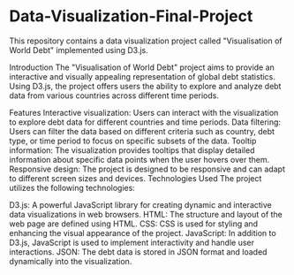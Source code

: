 # Data-Visualization-Final-Project

This repository contains a data visualization project called "Visualisation of World Debt" implemented using D3.js.

Introduction
The "Visualisation of World Debt" project aims to provide an interactive and visually appealing representation of global debt statistics. Using D3.js, the project offers users the ability to explore and analyze debt data from various countries across different time periods.

Features
Interactive visualization: Users can interact with the visualization to explore debt data for different countries and time periods.
Data filtering: Users can filter the data based on different criteria such as country, debt type, or time period to focus on specific subsets of the data.
Tooltip information: The visualization provides tooltips that display detailed information about specific data points when the user hovers over them.
Responsive design: The project is designed to be responsive and can adapt to different screen sizes and devices.
Technologies Used
The project utilizes the following technologies:

D3.js: A powerful JavaScript library for creating dynamic and interactive data visualizations in web browsers.
HTML: The structure and layout of the web page are defined using HTML.
CSS: CSS is used for styling and enhancing the visual appearance of the project.
JavaScript: In addition to D3.js, JavaScript is used to implement interactivity and handle user interactions.
JSON: The debt data is stored in JSON format and loaded dynamically into the visualization.
